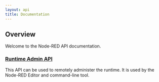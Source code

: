 ```yaml
---
layout: api
title: Documentation
---
```

## Overview

Welcome to the Node-RED API documentation.

### [Runtime Admin API](admin/index.html)

This API can be used to remotely administer the runtime. It is used by the Node-RED
Editor and command-line tool.
